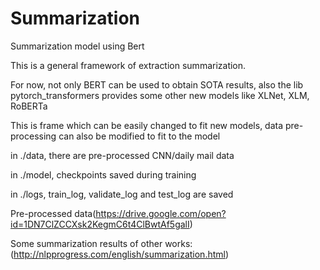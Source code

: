 # Summarization
Summarization model using Bert

This is a general framework of extraction summarization.

For now, not only BERT can be used to obtain SOTA results, also the lib pytorch_transformers provides some other new models like XLNet, XLM, RoBERTa

This is frame which can be easily changed to fit new models, data pre-processing can also be modified to fit to the model

in ./data, there are pre-processed CNN/daily mail data

in ./model, checkpoints saved during training 

in ./logs, train_log, validate_log and test_log are saved

Pre-processed data(https://drive.google.com/open?id=1DN7ClZCCXsk2KegmC6t4ClBwtAf5galI)


Some summarization results of other works:
(http://nlpprogress.com/english/summarization.html)

